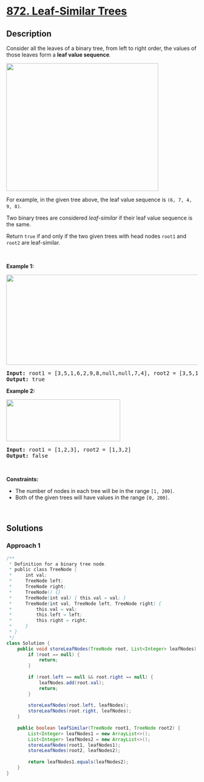 # [872. Leaf-Similar Trees](https://leetcode.com/problems/leaf-similar-trees)

## Description

<p>Consider all the leaves of a binary tree, from&nbsp;left to right order, the values of those&nbsp;leaves form a <strong>leaf value sequence</strong><em>.</em></p>

<p><img alt="" src="https://fastly.jsdelivr.net/gh/doocs/leetcode@main/solution/0800-0899/0872.Leaf-Similar%20Trees/images/tree.png" style="width: 400px; height: 336px;" /></p>

<p>For example, in the given tree above, the leaf value sequence is <code>(6, 7, 4, 9, 8)</code>.</p>

<p>Two binary trees are considered <em>leaf-similar</em>&nbsp;if their leaf value sequence is the same.</p>

<p>Return <code>true</code> if and only if the two given trees with head nodes <code>root1</code> and <code>root2</code> are leaf-similar.</p>
<p>&nbsp;</p>

<p><strong class="example">Example 1:</strong></p>
<img alt="" src="https://fastly.jsdelivr.net/gh/doocs/leetcode@main/solution/0800-0899/0872.Leaf-Similar%20Trees/images/leaf-similar-1.jpg" style="width: 600px; height: 237px;" />
<pre>
<strong>Input:</strong> root1 = [3,5,1,6,2,9,8,null,null,7,4], root2 = [3,5,1,6,7,4,2,null,null,null,null,null,null,9,8]
<strong>Output:</strong> true
</pre>

<p><strong class="example">Example 2:</strong></p>
<img alt="" src="https://fastly.jsdelivr.net/gh/doocs/leetcode@main/solution/0800-0899/0872.Leaf-Similar%20Trees/images/leaf-similar-2.jpg" style="width: 300px; height: 110px;" />
<pre>
<strong>Input:</strong> root1 = [1,2,3], root2 = [1,3,2]
<strong>Output:</strong> false
</pre>
<p>&nbsp;</p>

<p><strong>Constraints:</strong></p>
<ul>
    <li>The number of nodes in each tree will be in the range <code>[1, 200]</code>.</li>
    <li>Both of the given trees will have values in the range <code>[0, 200]</code>.</li>
</ul>
<p>&nbsp;</p>

## Solutions

### **Approach 1**

```java
/**
 * Definition for a binary tree node.
 * public class TreeNode {
 *     int val;
 *     TreeNode left;
 *     TreeNode right;
 *     TreeNode() {}
 *     TreeNode(int val) { this.val = val; }
 *     TreeNode(int val, TreeNode left, TreeNode right) {
 *         this.val = val;
 *         this.left = left;
 *         this.right = right;
 *     }
 * }
 */
class Solution {
    public void storeLeafNodes(TreeNode root, List<Integer> leafNodes) {
        if (root == null) {
            return;
        }
        
        if (root.left == null && root.right == null) {
            leafNodes.add(root.val);
            return;
        }
        
        storeLeafNodes(root.left, leafNodes);
        storeLeafNodes(root.right, leafNodes);
    }
    
    public boolean leafSimilar(TreeNode root1, TreeNode root2) {
        List<Integer> leafNodes1 = new ArrayList<>();
        List<Integer> leafNodes2 = new ArrayList<>();
        storeLeafNodes(root1, leafNodes1);
        storeLeafNodes(root2, leafNodes2);
        
        return leafNodes1.equals(leafNodes2);
    }
}
```